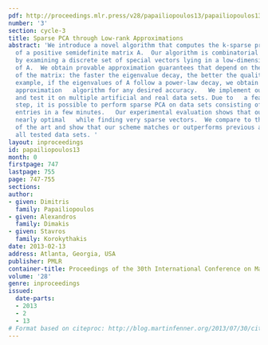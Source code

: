 ```yaml
---
pdf: http://proceedings.mlr.press/v28/papailiopoulos13/papailiopoulos13.pdf
number: '3'
section: cycle-3
title: Sparse PCA through Low-rank Approximations
abstract: 'We introduce a novel algorithm that computes the k-sparse principal component
  of a positive semidefinite matrix A.  Our algorithm is combinatorial and operates
  by examining a discrete set of special vectors lying in a low-dimensional eigen-subspace
  of A.  We obtain provable approximation guarantees that depend on the spectral profile
  of the matrix: the faster the eigenvalue decay, the better the quality of our approximation.  For
  example, if the eigenvalues of A follow a power-law decay, we obtain a polynomial-time
  approximation   algorithm for any desired accuracy.   We implement our algorithm
  and test it on multiple artificial and real data sets. Due to   a feature elimination
  step, it is possible to perform sparse PCA on data sets consisting of millions of
  entries in a few minutes.   Our experimental evaluation shows that our scheme is
  nearly optimal   while finding very sparse vectors.  We compare to the prior state
  of the art and show that our scheme matches or outperforms previous algorithms   in
  all tested data sets. '
layout: inproceedings
id: papailiopoulos13
month: 0
firstpage: 747
lastpage: 755
page: 747-755
sections: 
author:
- given: Dimitris
  family: Papailiopoulos
- given: Alexandros
  family: Dimakis
- given: Stavros
  family: Korokythakis
date: 2013-02-13
address: Atlanta, Georgia, USA
publisher: PMLR
container-title: Proceedings of the 30th International Conference on Machine Learning
volume: '28'
genre: inproceedings
issued:
  date-parts:
  - 2013
  - 2
  - 13
# Format based on citeproc: http://blog.martinfenner.org/2013/07/30/citeproc-yaml-for-bibliographies/
---
```

